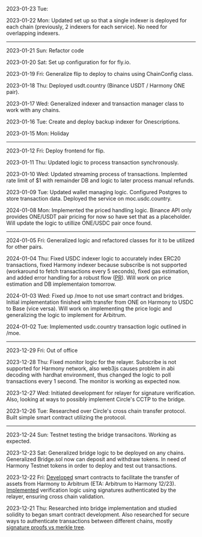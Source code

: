 2023-01-23 Tue:

2023-01-22 Mon: Updated set up so that a single indexer is deployed for each chain (previously, 2 indexers for each service). No need for overlapping indexers.

---
2023-01-21 Sun: Refactor code 

2023-01-20 Sat: Set up configuration for for fly.io.

2023-01-19 Fri: Generalize flip to deploy to chains using ChainConfig class.

2023-01-18 Thu: Deployed usdt.country (Binance USDT / Harmony ONE pair).

2023-01-17 Wed: Generalized indexer and transaction manager class to work with any chains.

2023-01-16 Tue: Create and deploy backup indexer for Onescriptions.

2023-01-15 Mon: Holiday

---

2023-01-12 Fri: Deploy frontend for flip.

2023-01-11 Thu: Updated logic to process transaction synchronously.

2023-01-10 Wed: Updated streaming process of transactions. Implemted rate limit of $1 with remainder DB and logic to later process manual refunds.

2023-01-09 Tue: Updated wallet managing logic. Configured Postgres to store transaction data. Deployed the service on moc.usdc.country.

2024-01-08 Mon: Implemented the priced handling logic. Binance API only provides ONE/USDT pair pricing for now so have set that as a placeholder. Will update the logic to utillize ONE/USDC pair once found.

---

2024-01-05 Fri: Generalized logic and refactored classes for it to be utilized for other pairs.

2024-01-04 Thu: Fixed USDC indexer logic to accurately index ERC20 transactions, fixed Harmony indexer because subscribe is not supported (workaround to fetch transactions every 5 seconds), fixed gas estimation, and added error handling for a robust flow ([PR](https://github.com/harmony-one/s/pull/6)). Will work on price estimation and DB implementaion tomorrow.

2024-01-03 Wed: Fixed up /moe to not use smart contract and bridges. Initial implementation finished with transfer from ONE on Harmony to USDC to Base (vice versa). Will work on implementing the price logic and generalizing the logic to implement for Arbitrum.

2024-01-02 Tue: Implemented usdc.country transaction logic outlined in /moe.

---

2023-12-29 Fri: Out of office

2023-12-28 Thu: Fixed monitor logic for the relayer. Subscribe is not supported for Harmony network, also web3js causes problem in abi decoding with hardhat environment, thus changed the logic to poll transactions every 1 second. The monitor is working as expected now.

2023-12-27 Wed: Initiated development for relayer for signature verification. Also, looking at ways to possibly implement Circle's CCTP to the bridge.

2023-12-26 Tue: Researched over Circle's cross chain transfer protocol. Built simple smart contract utilizing the protocol.

---

2023-12-24 Sun: Testnet testing the bridge transacitons. Working as expected.

2023-12-23 Sat: Generalized bridge logic to be deployed on any chains. Generalized Bridge.sol now can deposit and withdraw tokens. In need of Harmony Testnet tokens in order to deploy and test out transactions.

2023-12-22 Fri: [Developed](https://github.com/harmony-one/s/tree/bridge/s-bridge/bridge) smart contracts to facilitate the transfer of assets from Harmony to Arbitrum (ETA: Arbitrum to Harmony 12/23). [Implemented](https://github.com/harmony-one/s/tree/bridge/s-bridge/bridge) verification logic using signatures authenticated by the relayer, ensuring cross chain validation.

2023-12-21 Thu: Researched into bridge implementation and studied solidity to began smart contract development. Also researched for secure ways to authenticate transactions between different chains, mostly [signature proofs vs merkle tree](https://github.com/harmony-one/s/blob/bridge/s-bridge/bridge/README.md). 
